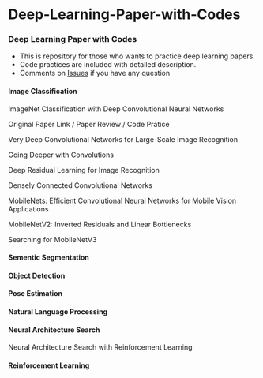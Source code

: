 # Deep-Learning-Paper-with-Codes

### Deep Learning Paper with Codes 
* This is repository for those who wants to practice deep learning papers.
* Code practices are included with detailed description.
* Comments on [Issues](https://github.com/EggPudding/Deep-Learning-Practice-with-Codes/issues) if you have any question

#### Image Classification

ImageNet Classification with Deep Convolutional Neural Networks

Original Paper Link / Paper Review / Code Pratice

Very Deep Convolutional Networks for Large-Scale Image Recognition

Going Deeper with Convolutions

Deep Residual Learning for Image Recognition

Densely Connected Convolutional Networks

MobileNets: Efficient Convolutional Neural Networks for Mobile Vision Applications

MobileNetV2: Inverted Residuals and Linear Bottlenecks

Searching for MobileNetV3

#### Sementic Segmentation

#### Object Detection

#### Pose Estimation

#### Natural Language Processing

#### Neural Architecture Search

Neural Architecture Search with Reinforcement Learning

#### Reinforcement Learning

#### 

